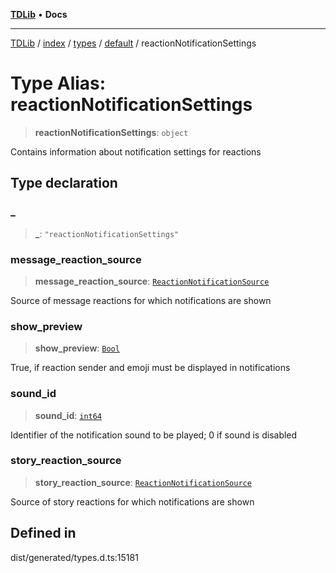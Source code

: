 [**TDLib**](../../../../../../README.md) • **Docs**

***

[TDLib](../../../../../../modules.md) / [index](../../../../../README.md) / [types](../../../README.md) / [default](../README.md) / reactionNotificationSettings

# Type Alias: reactionNotificationSettings

> **reactionNotificationSettings**: `object`

Contains information about notification settings for reactions

## Type declaration

### \_

> **\_**: `"reactionNotificationSettings"`

### message\_reaction\_source

> **message\_reaction\_source**: [`ReactionNotificationSource`](ReactionNotificationSource.md)

Source of message reactions for which notifications are shown

### show\_preview

> **show\_preview**: [`Bool`](Bool.md)

True, if reaction sender and emoji must be displayed in notifications

### sound\_id

> **sound\_id**: [`int64`](int64-1.md)

Identifier of the notification sound to be played; 0 if sound is disabled

### story\_reaction\_source

> **story\_reaction\_source**: [`ReactionNotificationSource`](ReactionNotificationSource.md)

Source of story reactions for which notifications are shown

## Defined in

dist/generated/types.d.ts:15181
